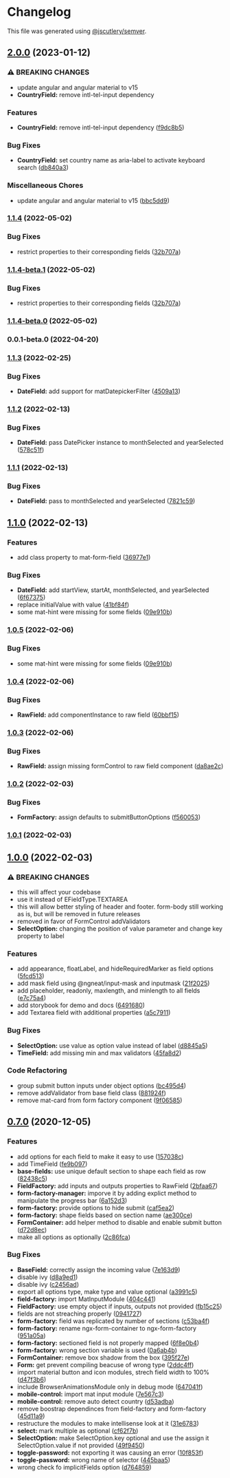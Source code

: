 # Changelog

This file was generated using [@jscutlery/semver](https://github.com/jscutlery/semver).

## [2.0.0](https://github.com/ezzabuzaid/ngx-form-factory/compare/v1.1.4...v2.0.0) (2023-01-12)


### ⚠ BREAKING CHANGES

* update angular and angular material to v15
* **CountryField:** remove intl-tel-input dependency

### Features

* **CountryField:** remove intl-tel-input dependency ([f9dc8b5](https://github.com/ezzabuzaid/ngx-form-factory/commit/f9dc8b55c2f407dcbf7180861615b4270f906552))


### Bug Fixes

* **CountryField:** set country name as aria-label to activate keyboard search ([db840a3](https://github.com/ezzabuzaid/ngx-form-factory/commit/db840a3f4fe981f930d9439f5d298a9befc4f3d3))


### Miscellaneous Chores

* update angular and angular material to v15 ([bbc5dd9](https://github.com/ezzabuzaid/ngx-form-factory/commit/bbc5dd91b1d5eab211d6ab0b33a8628220b56637))

### [1.1.4](https://github.com/ezzabuzaid/ngx-form-factory/compare/v1.1.3...v1.1.4) (2022-05-02)

### Bug Fixes

- restrict properties to their corresponding fields ([32b707a](https://github.com/ezzabuzaid/ngx-form-factory/commit/32b707aed8674fbde9c554993ee6d583add51c28))

### [1.1.4-beta.1](https://github.com/ezzabuzaid/ngx-form-factory/compare/1.1.4-beta.0...1.1.4-beta.1) (2022-05-02)

### Bug Fixes

- restrict properties to their corresponding fields ([32b707a](https://github.com/ezzabuzaid/ngx-form-factory/commit/32b707aed8674fbde9c554993ee6d583add51c28))

### [1.1.4-beta.0](https://github.com/ezzabuzaid/ngx-form-factory/compare/v1.1.3...v1.1.4-beta.0) (2022-05-02)

### 0.0.1-beta.0 (2022-04-20)

### [1.1.3](https://github.com/ezzabuzaid/ngx-form-factory/compare/v1.1.2...v1.1.3) (2022-02-25)

### Bug Fixes

- **DateField:** add support for matDatepickerFilter ([4509a13](https://github.com/ezzabuzaid/ngx-form-factory/commit/4509a135dd5df1f10966330a90ef4afeb248c390))

### [1.1.2](https://github.com/ezzabuzaid/ngx-form-factory/compare/v1.1.1...v1.1.2) (2022-02-13)

### Bug Fixes

- **DateField:** pass DatePicker instance to monthSelected and yearSelected ([578c51f](https://github.com/ezzabuzaid/ngx-form-factory/commit/578c51fd05122c300ffbe7a96146ff02028525a4))

### [1.1.1](https://github.com/ezzabuzaid/ngx-form-factory/compare/v1.1.0...v1.1.1) (2022-02-13)

### Bug Fixes

- **DateField:** pass to monthSelected and yearSelected ([7821c59](https://github.com/ezzabuzaid/ngx-form-factory/commit/7821c5955fac8a13c74ebf0b104bf0daba827954))

## [1.1.0](https://github.com/ezzabuzaid/ngx-form-factory/compare/v1.0.4...v1.1.0) (2022-02-13)

### Features

- add class property to mat-form-field ([36977e1](https://github.com/ezzabuzaid/ngx-form-factory/commit/36977e1331c59876265ebc8f97515d7ac5565670))

### Bug Fixes

- **DateField:** add startView, startAt, monthSelected, and yearSelected ([6f67375](https://github.com/ezzabuzaid/ngx-form-factory/commit/6f673754a38db6d1871dc3c270c24bdc1f7bb36c))
- replace initialValue with value ([41bf84f](https://github.com/ezzabuzaid/ngx-form-factory/commit/41bf84fdf6a3a678a167f3baf6076b10243cd133))
- some mat-hint were missing for some fields ([09e910b](https://github.com/ezzabuzaid/ngx-form-factory/commit/09e910beaa2096a0ac47642610cc204a2b3ce42a))

### [1.0.5](https://github.com/ezzabuzaid/ngx-form-factory/compare/v1.0.4...v1.0.5) (2022-02-06)

### Bug Fixes

- some mat-hint were missing for some fields ([09e910b](https://github.com/ezzabuzaid/ngx-form-factory/commit/09e910beaa2096a0ac47642610cc204a2b3ce42a))

### [1.0.4](https://github.com/ezzabuzaid/ngx-form-factory/compare/v1.0.3...v1.0.4) (2022-02-06)

### Bug Fixes

- **RawField:** add componentInstance to raw field ([60bbf15](https://github.com/ezzabuzaid/ngx-form-factory/commit/60bbf15e1bc1137946b01a39f87d19fc08f1aeb9))

### [1.0.3](https://github.com/ezzabuzaid/ngx-form-factory/compare/v1.0.2...v1.0.3) (2022-02-06)

### Bug Fixes

- **RawField:** assign missing formControl to raw field component ([da8ae2c](https://github.com/ezzabuzaid/ngx-form-factory/commit/da8ae2c70f27ccd8fcaf3398b0ba6f95550a1309))

### [1.0.2](https://github.com/ezzabuzaid/ngx-form-factory/compare/v1.0.1...v1.0.2) (2022-02-03)

### Bug Fixes

- **FormFactory:** assign defaults to submitButtonOptions ([f560053](https://github.com/ezzabuzaid/ngx-form-factory/commit/f56005339efb9c3c87d1e064d3e891f1d292f004))

### [1.0.1](https://github.com/ezzabuzaid/ngx-form-factory/compare/v1.0.0...v1.0.1) (2022-02-03)

## [1.0.0](https://github.com/ezzabuzaid/ngx-form-factory/compare/v0.7.0...v1.0.0) (2022-02-03)

### ⚠ BREAKING CHANGES

- this will affect your codebase
- use it instead of EFieldType.TEXTAREA
- this will allow better styling of header and footer. form-body still working as is, but will be removed in future releases
- removed in favor of FormControl addValidators
- **SelectOption:** changing the position of value parameter and change key property to label

### Features

- add appearance, floatLabel, and hideRequiredMarker as field options ([5fcd513](https://github.com/ezzabuzaid/ngx-form-factory/commit/5fcd5135097d0fba896e320cce8f5d236ee8e1ec))
- add mask field using @ngneat/input-mask and inputmask ([21f2025](https://github.com/ezzabuzaid/ngx-form-factory/commit/21f20255d43022eff462291a6b4d7f13eb80d1f0))
- add placeholder, readonly, maxlength, and minlength to all fields ([e7c75a4](https://github.com/ezzabuzaid/ngx-form-factory/commit/e7c75a4a5f7fec66ebfc5461c769c442f0c6eace))
- add storybook for demo and docs ([6491680](https://github.com/ezzabuzaid/ngx-form-factory/commit/64916807b58753f9e6c855c18349d346af508036))
- add Textarea field with additional properties ([a5c7911](https://github.com/ezzabuzaid/ngx-form-factory/commit/a5c791108f9cf7341cf7acb357d53b31ff00ba98))

### Bug Fixes

- **SelectOption:** use value as option value instead of label ([d8845a5](https://github.com/ezzabuzaid/ngx-form-factory/commit/d8845a5a9213438da3302a33d6bc17753586bc8d))
- **TimeField:** add missing min and max validators ([45fa8d2](https://github.com/ezzabuzaid/ngx-form-factory/commit/45fa8d217d6e71e9f6a0ff459356d4aad5349499))

### Code Refactoring

- group submit button inputs under object options ([bc495d4](https://github.com/ezzabuzaid/ngx-form-factory/commit/bc495d48d76923f0b49c2a8601092ce9bfa69c08))
- remove addValidator from base field class ([881924f](https://github.com/ezzabuzaid/ngx-form-factory/commit/881924fef279530aa43ed0c798234b99dc699cd9))
- remove mat-card from form factory component ([9f06585](https://github.com/ezzabuzaid/ngx-form-factory/commit/9f0658523729e00ec401b4dac8d1a95e2cdc5832))

## [0.7.0](https://github.com/ezzabuzaid/ngx-form-factory/compare/v0.7.0...v1.0.0) (2020-12-05)

### Features

- add options for each field to make it easy to use ([157038c](https://github.com/ezzabuzaid/ngx-form-factory/commit/157038c970eafc628187d586e9ee12495f622bfb))
- add TimeField ([fe9b097](https://github.com/ezzabuzaid/ngx-form-factory/commit/fe9b0971d4e25669974f4ee7b68740af5856f8c9))
- **base-fields:** use unique default section to shape each field as row ([82438c5](https://github.com/ezzabuzaid/ngx-form-factory/commit/82438c5647f13960fe35136029852cbe5529e6f0))
- **FieldFactory:** add inputs and outputs properties to RawField ([2bfaa67](https://github.com/ezzabuzaid/ngx-form-factory/commit/2bfaa67068d0d7c21f2fef51b320103302a42627))
- **form-factory-manager:** imporve it by adding explict method to manipulate the progress bar ([6a152d3](https://github.com/ezzabuzaid/ngx-form-factory/commit/6a152d3620d134d3857965371d149ac70a0701f8))
- **form-factory:** provide options to hide submit ([caf5ea2](https://github.com/ezzabuzaid/ngx-form-factory/commit/caf5ea24725ac9eb4db52df28b475c29eabc9161))
- **form-factory:** shape fields based on section name ([ae300ce](https://github.com/ezzabuzaid/ngx-form-factory/commit/ae300ce4d66cf7d9031957aa11cfd20b78e62698))
- **FormContainer:** add helper method to disable and enable submit button ([d72d8ec](https://github.com/ezzabuzaid/ngx-form-factory/commit/d72d8ec33270c022a181c1d2b34b34d8b3797031))
- make all options as optionally ([2c86fca](https://github.com/ezzabuzaid/ngx-form-factory/commit/2c86fca44c3b6c837b7b4ea32647218c9fd222a4))

### Bug Fixes

- **BaseField:** correctly assign the incoming value ([7e163d9](https://github.com/ezzabuzaid/ngx-form-factory/commit/7e163d9b026bdbf90c1d219c64aa7d2e553d6207))
- disable ivy ([d8a9ed1](https://github.com/ezzabuzaid/ngx-form-factory/commit/d8a9ed1ebe5cdacaa7fa5fa9bc80383ebe5e94bc))
- disable ivy ([c2456ad](https://github.com/ezzabuzaid/ngx-form-factory/commit/c2456ad92de160b704745072086944a426edcba3))
- export all options type, make type and value optional ([a3991c5](https://github.com/ezzabuzaid/ngx-form-factory/commit/a3991c5c9943dad36aaffebd06da9230c80fc616))
- **field-factory:** import MatInputModule ([404c441](https://github.com/ezzabuzaid/ngx-form-factory/commit/404c4412883f546d42cd11458713af36f9b725bc))
- **FieldFactory:** use empty object if inputs, outputs not provided ([fb15c25](https://github.com/ezzabuzaid/ngx-form-factory/commit/fb15c2573ec6f2559cf45a1e56e303712a7a4f16))
- fields are not streaching properly ([0941727](https://github.com/ezzabuzaid/ngx-form-factory/commit/09417278d642cdc5208167351defe55ca42496f7))
- **form-factory:** field was replicated by number of sections ([c53ba4f](https://github.com/ezzabuzaid/ngx-form-factory/commit/c53ba4f4a7c2de2a274fda593a84d2bf3106c049))
- **form-factory:** rename ngx-form-container to ngx-form-factory ([951a05a](https://github.com/ezzabuzaid/ngx-form-factory/commit/951a05ae21ed61d4469f445fa7abfe2d81c983d4))
- **form-factory:** sectioned field is not properly mapped ([6f8e0b4](https://github.com/ezzabuzaid/ngx-form-factory/commit/6f8e0b452bd620fe2e34cad32554068ab57d2508))
- **form-factory:** wrong section variable is used ([0a6ab4b](https://github.com/ezzabuzaid/ngx-form-factory/commit/0a6ab4b8598cbf1ebc981cb91bb69ff40a35b599))
- **FormContainer:** remove box shadow from the box ([395f27e](https://github.com/ezzabuzaid/ngx-form-factory/commit/395f27ef9c2c5bcd322bde78652b0e454ba6b7fc))
- **Form:** get prevent compiling beacuse of wrong type ([2ddc4ff](https://github.com/ezzabuzaid/ngx-form-factory/commit/2ddc4ff71c238d8c853aa2fbcaf9513c63c2b152))
- import material button and icon modules, strech field width to 100% ([d47f3b6](https://github.com/ezzabuzaid/ngx-form-factory/commit/d47f3b6760aab51af3869dc4fcff0dd5a443ffbe))
- include BrowserAnimationsModule only in debug mode ([647041f](https://github.com/ezzabuzaid/ngx-form-factory/commit/647041f410901609f4e1ec1b2b8c785a05db737c))
- **mobile-control:** import mat input module ([7e567c3](https://github.com/ezzabuzaid/ngx-form-factory/commit/7e567c3be09ac87727ba6cd6c8e785c2ebdf0a12))
- **mobile-control:** remove auto detect country ([d53adba](https://github.com/ezzabuzaid/ngx-form-factory/commit/d53adbae244eacef14c7e30648ad9accefc7c52e))
- remove boostrap dependinces from field-factory and form-factory ([45d11a9](https://github.com/ezzabuzaid/ngx-form-factory/commit/45d11a95ded508f848a3bcab2967cf9d6b31b384))
- restructure the modules to make intellisense look at it ([31e6783](https://github.com/ezzabuzaid/ngx-form-factory/commit/31e6783d65b159e7ec1cf238764bcb2b918274d0))
- **select:** mark multiple as optional ([cf62f7b](https://github.com/ezzabuzaid/ngx-form-factory/commit/cf62f7bfe2b3b1c8415258fee3c50983a1620d3b))
- **SelectOption:** make SelectOption.key optional and use the assign it SelectOption.value if not provided ([49f9450](https://github.com/ezzabuzaid/ngx-form-factory/commit/49f945078f5f4eea11d598a8d3920000e492049f))
- **toggle-password:** not exporting it was causing an error ([10f853f](https://github.com/ezzabuzaid/ngx-form-factory/commit/10f853f5a5bfaf52b1e8b2ec61e0dc9650079dfb))
- **toggle-password:** wrong name of selector ([445baa5](https://github.com/ezzabuzaid/ngx-form-factory/commit/445baa533e8bf954adfe2299cef111b7c7cd15f4))
- wrong check fo implicitFields option ([d764859](https://github.com/ezzabuzaid/ngx-form-factory/commit/d76485916ee765c428af7eaf870409700e23291f))
